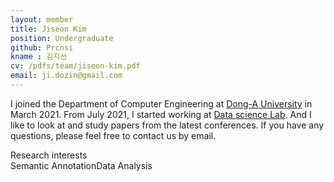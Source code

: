 ```yaml
---
layout: member
title: Jiseon Kim
position: Undergraduate
github: Prcnsi
kname : 김지선
cv: /pdfs/team/jiseon-kim.pdf
email: ji.dozin@gmail.com
---
```



I joined the Department of Computer Engineering at [Dong-A University](https://english.donga.ac.kr/sites/english/index.do) in March 2021. From July 2021, I started working at [Data science Lab](https://www.datasciencelabs.org/). And I like to look at and study papers from the latest conferences. If you have any questions, please feel free to contact us by email.


<div class="head">Research interests</div>
<span class="badge badge-info">Semantic Annotation</span><span class="badge badge-danger">Data Analysis</span>